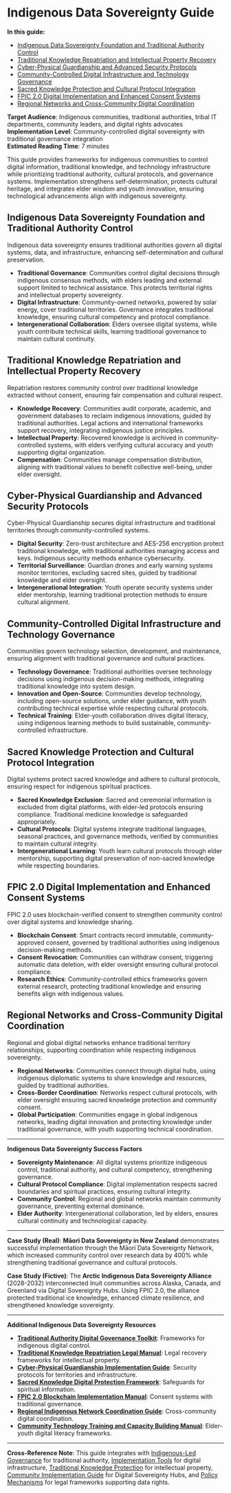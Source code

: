 # Indigenous Data Sovereignty Guide

**In this guide:**
- [Indigenous Data Sovereignty Foundation and Traditional Authority Control](#indigenous-data-sovereignty-foundation-traditional-authority)
- [Traditional Knowledge Repatriation and Intellectual Property Recovery](#traditional-knowledge-repatriation-intellectual-property-recovery)
- [Cyber-Physical Guardianship and Advanced Security Protocols](#cyber-physical-guardianship-advanced-security)
- [Community-Controlled Digital Infrastructure and Technology Governance](#community-controlled-digital-infrastructure-technology-governance)
- [Sacred Knowledge Protection and Cultural Protocol Integration](#sacred-knowledge-protection-cultural-protocol-integration)
- [FPIC 2.0 Digital Implementation and Enhanced Consent Systems](#fpic-2-digital-implementation-enhanced-consent)
- [Regional Networks and Cross-Community Digital Coordination](#regional-networks-cross-community-digital-coordination)

**Target Audience**: Indigenous communities, traditional authorities, tribal IT departments, community leaders, and digital rights advocates  
**Implementation Level**: Community-controlled digital sovereignty with traditional governance integration  
**Estimated Reading Time**: 7 minutes  

This guide provides frameworks for indigenous communities to control digital information, traditional knowledge, and technology infrastructure while prioritizing traditional authority, cultural protocols, and governance systems. Implementation strengthens self-determination, protects cultural heritage, and integrates elder wisdom and youth innovation, ensuring technological advancements align with indigenous sovereignty.

## <a id="indigenous-data-sovereignty-foundation-traditional-authority"></a>Indigenous Data Sovereignty Foundation and Traditional Authority Control

Indigenous data sovereignty ensures traditional authorities govern all digital systems, data, and infrastructure, enhancing self-determination and cultural preservation.

- **Traditional Governance**: Communities control digital decisions through indigenous consensus methods, with elders leading and external support limited to technical assistance. This protects territorial rights and intellectual property sovereignty.
- **Digital Infrastructure**: Community-owned networks, powered by solar energy, cover traditional territories. Governance integrates traditional knowledge, ensuring cultural competency and protocol compliance.
- **Intergenerational Collaboration**: Elders oversee digital systems, while youth contribute technical skills, learning traditional governance to maintain cultural continuity.

## <a id="traditional-knowledge-repatriation-intellectual-property-recovery"></a>Traditional Knowledge Repatriation and Intellectual Property Recovery

Repatriation restores community control over traditional knowledge extracted without consent, ensuring fair compensation and cultural respect.

- **Knowledge Recovery**: Communities audit corporate, academic, and government databases to reclaim indigenous innovations, guided by traditional authorities. Legal actions and international frameworks support recovery, integrating indigenous justice principles.
- **Intellectual Property**: Recovered knowledge is archived in community-controlled systems, with elders verifying cultural accuracy and youth supporting digital organization.
- **Compensation**: Communities manage compensation distribution, aligning with traditional values to benefit collective well-being, under elder oversight.

## <a id="cyber-physical-guardianship-advanced-security"></a>Cyber-Physical Guardianship and Advanced Security Protocols

Cyber-Physical Guardianship secures digital infrastructure and traditional territories through community-controlled systems.

- **Digital Security**: Zero-trust architecture and AES-256 encryption protect traditional knowledge, with traditional authorities managing access and keys. Indigenous security methods enhance cybersecurity.
- **Territorial Surveillance**: Guardian drones and early warning systems monitor territories, excluding sacred sites, guided by traditional knowledge and elder oversight.
- **Intergenerational Integration**: Youth operate security systems under elder mentorship, learning traditional protection methods to ensure cultural alignment.

## <a id="community-controlled-digital-infrastructure-technology-governance"></a>Community-Controlled Digital Infrastructure and Technology Governance

Communities govern technology selection, development, and maintenance, ensuring alignment with traditional governance and cultural practices.

- **Technology Governance**: Traditional authorities oversee technology decisions using indigenous decision-making methods, integrating traditional knowledge into system design.
- **Innovation and Open-Source**: Communities develop technology, including open-source solutions, under elder guidance, with youth contributing technical expertise while respecting cultural protocols.
- **Technical Training**: Elder-youth collaboration drives digital literacy, using indigenous learning methods to build sustainable, community-controlled infrastructure.

## <a id="sacred-knowledge-protection-cultural-protocol-integration"></a>Sacred Knowledge Protection and Cultural Protocol Integration

Digital systems protect sacred knowledge and adhere to cultural protocols, ensuring respect for indigenous spiritual practices.

- **Sacred Knowledge Exclusion**: Sacred and ceremonial information is excluded from digital platforms, with elder-led protocols ensuring compliance. Traditional medicine knowledge is safeguarded appropriately.
- **Cultural Protocols**: Digital systems integrate traditional languages, seasonal practices, and governance methods, verified by communities to maintain cultural integrity.
- **Intergenerational Learning**: Youth learn cultural protocols through elder mentorship, supporting digital preservation of non-sacred knowledge while respecting boundaries.

## <a id="fpic-2-digital-implementation-enhanced-consent"></a>FPIC 2.0 Digital Implementation and Enhanced Consent Systems

FPIC 2.0 uses blockchain-verified consent to strengthen community control over digital systems and knowledge sharing.

- **Blockchain Consent**: Smart contracts record immutable, community-approved consent, governed by traditional authorities using indigenous decision-making methods.
- **Consent Revocation**: Communities can withdraw consent, triggering automatic data deletion, with elder oversight ensuring cultural protocol compliance.
- **Research Ethics**: Community-controlled ethics frameworks govern external research, protecting traditional knowledge and ensuring benefits align with indigenous values.

## <a id="regional-networks-cross-community-digital-coordination"></a>Regional Networks and Cross-Community Digital Coordination

Regional and global digital networks enhance traditional territory relationships, supporting coordination while respecting indigenous sovereignty.

- **Regional Networks**: Communities connect through digital hubs, using indigenous diplomatic systems to share knowledge and resources, guided by traditional authorities.
- **Cross-Border Coordination**: Networks respect cultural protocols, with elder oversight ensuring sacred knowledge protection and community consent.
- **Global Participation**: Communities engage in global indigenous networks, leading digital innovation and protecting knowledge under traditional governance, with youth supporting technical coordination.

---

**Indigenous Data Sovereignty Success Factors**

- **Sovereignty Maintenance**: All digital systems prioritize indigenous control, traditional authority, and cultural competency, strengthening governance.
- **Cultural Protocol Compliance**: Digital implementation respects sacred boundaries and spiritual practices, ensuring cultural integrity.
- **Community Control**: Regional and global networks maintain community governance, preventing external dominance.
- **Elder Authority**: Intergenerational collaboration, led by elders, ensures cultural continuity and technological capacity.

---

**Case Study (Real)**: **Māori Data Sovereignty in New Zealand** demonstrates successful implementation through the Māori Data Sovereignty Network, which increased community control over research data by 400% while strengthening traditional governance and cultural protocols.

**Case Study (Fictive)**: The **Arctic Indigenous Data Sovereignty Alliance** (2028-2032) interconnected Inuit communities across Alaska, Canada, and Greenland via Digital Sovereignty Hubs. Using FPIC 2.0, the alliance protected traditional ice knowledge, enhanced climate resilience, and strengthened knowledge sovereignty.

---

**Additional Indigenous Data Sovereignty Resources**

- **[Traditional Authority Digital Governance Toolkit](/framework/tools/biodiversity/traditional-authority-digital-governance-toolkit-en.pdf)**: Frameworks for indigenous digital control.
- **[Traditional Knowledge Repatriation Legal Manual](/framework/tools/biodiversity/traditional-knowledge-repatriation-legal-manual-en.pdf)**: Legal recovery frameworks for intellectual property.
- **[Cyber-Physical Guardianship Implementation Guide](/framework/tools/biodiversity/cyber-physical-guardianship-guide-en.pdf)**: Security protocols for territories and infrastructure.
- **[Sacred Knowledge Digital Protection Framework](/framework/tools/biodiversity/sacred-knowledge-digital-protection-en.pdf)**: Safeguards for spiritual information.
- **[FPIC 2.0 Blockchain Implementation Manual](/framework/tools/biodiversity/fpic-2-blockchain-manual-en.pdf)**: Consent systems with traditional governance.
- **[Regional Indigenous Network Coordination Guide](/framework/tools/biodiversity/regional-indigenous-network-guide-en.pdf)**: Cross-community digital coordination.
- **[Community Technology Training and Capacity Building Manual](/framework/tools/biodiversity/community-tech-training-manual-en.pdf)**: Elder-youth digital literacy frameworks.

---

**Cross-Reference Note**: This guide integrates with [Indigenous-Led Governance](/framework/docs/implementation/biodiversity#03-core-pillars-indigenous) for traditional authority, [Implementation Tools](/framework/docs/implementation/biodiversity#12-implementation-tools) for digital infrastructure, [Traditional Knowledge Protection](/framework/docs/implementation/biodiversity#traditional-knowledge-protection-repatriation) for intellectual property, [Community Implementation Guide](/framework/tools/biodiversity/community-implementation-guide-en.pdf) for Digital Sovereignty Hubs, and [Policy Mechanisms](/framework/docs/implementation/biodiversity#05-policy-mechanisms) for legal frameworks supporting data rights.